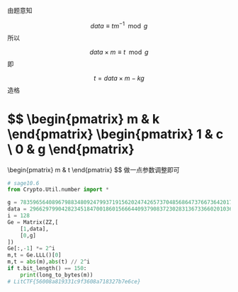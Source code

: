 由题意知


$$
data \equiv tm^{-1} \mod g
$$
所以


$$
data\times m \equiv t \mod g
$$
即


$$
t = data\times m -kg
$$
造格


$$
\begin{pmatrix}
m & k
\end{pmatrix}
\begin{pmatrix}
1 & c \\
0 & g
\end{pmatrix}
=
\begin{pmatrix}
m & t
\end{pmatrix}
$$
做一点参数调整即可

```py
# sage10.6
from Crypto.Util.number import *

g = 7835965640896798834809247993719156202474265737048568647376673642017466116106914666363462292416077666356578469725971587858259708356557157689066968453881547
data = 2966297990428234518470018601566644093790837230283136733660201036837070852272380968379055636436886428180671888655884680666354402224746495312632530221228498
i = 128
Ge = Matrix(ZZ,[
    [1,data],
    [0,g]
])
Ge[:,-1] *= 2^i
m,t = Ge.LLL()[0]
m,t = abs(m),abs(t) // 2^i
if t.bit_length() == 150:
    print(long_to_bytes(m))
# LitCTF{56008a819331c9f3608a718327b7e6ce}
```

